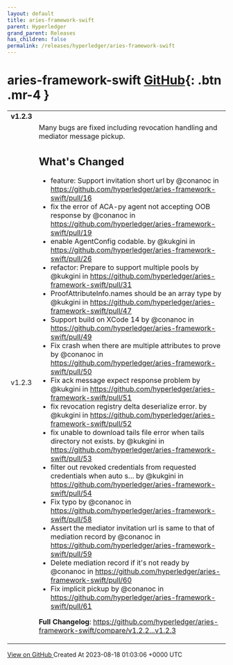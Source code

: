 ```yaml
---
layout: default
title: aries-framework-swift
parent: Hyperledger
grand_parent: Releases
has_children: false
permalink: /releases/hyperledger/aries-framework-swift
---
```


# aries-framework-swift <span class="fs-3 right-align">[GitHub](https://github.com/hyperledger/aries-framework-swift){: .btn .mr-4 }</span>


<div>
    <table>
        <tr>
            <td colspan="2">
                <b>
                    v1.2.3
                </b>
            </td>
        </tr>
        <tr>
            <td>
                <span class="chip">
                    v1.2.3
                </span>
            </td>
            <td>
                Many bugs are fixed including revocation handling and mediator message pickup.

## What's Changed
* feature: Support invitation short url by @conanoc in https://github.com/hyperledger/aries-framework-swift/pull/16
* fix the error of ACA-py agent not accepting OOB response by @conanoc in https://github.com/hyperledger/aries-framework-swift/pull/19
* enable AgentConfig codable. by @kukgini in https://github.com/hyperledger/aries-framework-swift/pull/26
* refactor: Prepare to support multiple pools by @kukgini in https://github.com/hyperledger/aries-framework-swift/pull/31
* ProofAttributeInfo.names should be an array type by @kukgini in https://github.com/hyperledger/aries-framework-swift/pull/47
* Support build on XCode 14 by @conanoc in https://github.com/hyperledger/aries-framework-swift/pull/49
* Fix crash when there are multiple attributes to prove by @conanoc in https://github.com/hyperledger/aries-framework-swift/pull/50
* Fix ack message expect response problem by @kukgini in https://github.com/hyperledger/aries-framework-swift/pull/51
* fix revocation registry delta deserialize error. by @kukgini in https://github.com/hyperledger/aries-framework-swift/pull/52
* fix unable to download tails file error when tails directory not exists. by @kukgini in https://github.com/hyperledger/aries-framework-swift/pull/53
* filter out revoked credentials from requested credentials when auto s… by @kukgini in https://github.com/hyperledger/aries-framework-swift/pull/54
* Fix typo by @conanoc in https://github.com/hyperledger/aries-framework-swift/pull/58
* Assert the mediator invitation url is same to that of mediation record by @conanoc in https://github.com/hyperledger/aries-framework-swift/pull/59
* Delete mediation record if it's not ready by @conanoc in https://github.com/hyperledger/aries-framework-swift/pull/60
* Fix implicit pickup by @conanoc in https://github.com/hyperledger/aries-framework-swift/pull/61

**Full Changelog**: https://github.com/hyperledger/aries-framework-swift/compare/v1.2.2...v1.2.3
            </td>
        </tr>
    </table>
    <a href="https://github.com/hyperledger/aries-framework-swift/releases/tag/v1.2.3" class=".btn">
        View on GitHub
    </a>
    <span class="right-align">
        Created At 2023-08-18 01:03:06 +0000 UTC
    </span>
</div>

